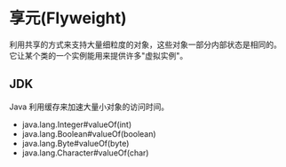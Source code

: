 # 享元(Flyweight)

利用共享的方式来支持大量细粒度的对象，这些对象一部分内部状态是相同的。 它让某个类的一个实例能用来提供许多"虚拟实例"。


## JDK

Java 利用缓存来加速大量小对象的访问时间。

* java.lang.Integer#valueOf(int)
* java.lang.Boolean#valueOf(boolean)
* java.lang.Byte#valueOf(byte)
* java.lang.Character#valueOf(char)


